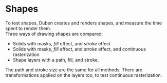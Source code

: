 # Shapes

To test shapes, Duben creates and renders shapes, and measure the time spent to render them.  
Three ways of drawing shapes are compared:

* Solids with masks, *fill* effect, and *stroke* effect
* Solids with masks, *fill* effect, and *stroke* effect, and continuous rasterization
* Shape layers with a path, fill, and stroke.

The path and stroke size are the same for all methods.
There are transformations applied on the layers too, to test continuous rasterization.
